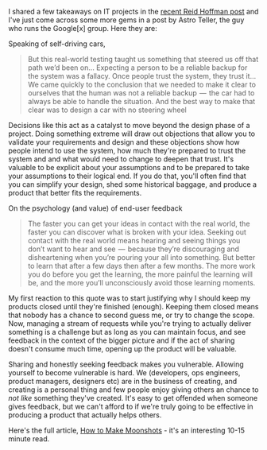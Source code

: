 <!--
.. title: Taking a Moonshot
.. slug: taking-a-moonshot
.. date: 2015/03/24 05:51:47
.. tags: Technology
.. spellcheck_exceptions: Astro,,Google
.. is_orphan: False
.. link:
.. description:
-->

I shared a few takeaways on IT projects in the [recent Reid Hoffman post](/posts/10000-hours-with-reid-hoffman.html) and I've just come across some more gems in a post by Astro Teller, the guy who runs the Google[x] group. Here they are:

Speaking of self-driving cars,

> But this real-world testing taught us something that steered us off that path we’d been on... Expecting a person to be a reliable backup for the system was a fallacy. Once people trust the system, they trust it... We came quickly to the conclusion that we needed to make it clear to ourselves that the human was not a reliable backup  —  the car had to always be able to handle the situation. And the best way to make that clear was to design a car with no steering wheel 

Decisions like this act as a catalyst to move beyond the design phase of a project. Doing something extreme will draw out objections that allow you to validate your requirements and design and these objections show how people intend to use the system, how much they're prepared to trust the system and and what would need to change to deepen that trust.
It's valuable to be explicit about your assumptions and to be prepared to take your assumptions to their logical end. If you do that, you'll often find that you can simplify your design, shed some historical baggage, and produce a product that better fits the requirements.

On the psychology (and value) of end-user feedback

> The faster you can get your ideas in contact with the real world, the faster you can discover what is broken with your idea. Seeking out contact with the real world means hearing and seeing things you don’t want to hear and see  —  because they’re discouraging and disheartening when you’re pouring your all into something. But better to learn that after a few days then after a few months. The more work you do before you get the learning, the more painful the learning will be, and the more you’ll unconsciously avoid those learning moments.

My first reaction to this quote was to start justifying why I should keep my products closed until they're finished (enough). Keeping them closed means that nobody has a chance to second guess me, or try to change the scope. Now, managing a stream of requests while you're trying to actually deliver something is a challenge but as long as you can maintain focus, and see feedback in the context of the bigger picture and if the act of sharing doesn't consume much time, opening up the product will be valuable.

Sharing and honestly seeking feedback makes you vulnerable. Allowing yourself to become vulnerable is hard. We (developers, ops engineers, product managers, designers etc) are in the business of creating, and creating is a personal thing and few people enjoy giving others an chance to *not like* something they've created. It's easy to get offended when someone gives feedback, but we can't afford to if we're truly going to be effective in producing a product that actually helps others.


Here's the full article, [How to Make Moonshots](https://backchannel.com/how-to-make-moonshots-65845011a277) - it's an interesting 10-15 minute read.

